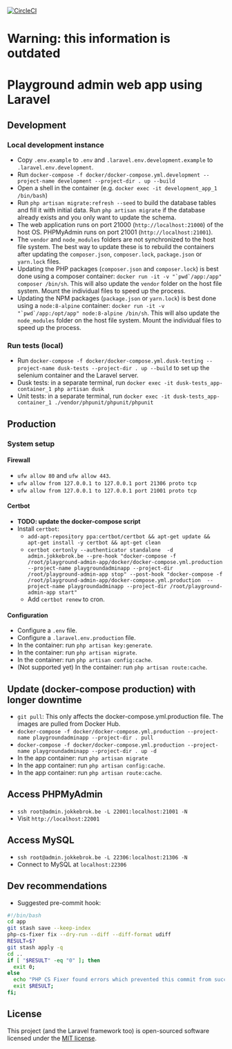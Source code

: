 [![CircleCI](https://circleci.com/gh/FKint/playground-admin-app/tree/master.svg?style=svg)](https://circleci.com/gh/FKint/playground-admin-app/tree/master)

# Warning: this information is outdated

# Playground admin web app using Laravel

## Development

### Local development instance

* Copy `.env.example` to `.env` and `.laravel.env.development.example` to `.laravel.env.development`.
* Run `docker-compose -f docker/docker-compose.yml.development --project-name development --project-dir . up --build`
* Open a shell in the container (e.g. `docker exec -it development_app_1 /bin/bash`)
* Run `php artisan migrate:refresh --seed` to build the database tables and fill it with initial data. Run `php artisan migrate` if the database already exists and you only want to update the schema.
* The web application runs on port 21000 (`http://localhost:21000`) of the host OS. PHPMyAdmin runs on port 21001 (`http://localhost:21001`).
* The `vendor` and `node_modules` folders are not synchronized to the host file system. The best way to update these is to rebuild the containers after updating the `composer.json`, `composer.lock`, `package.json` or `yarn.lock` files. 
* Updating the PHP packages (`composer.json` and `composer.lock`) is best done using a composer container: ```docker run -it -v "`pwd`/app:/app" composer /bin/sh```. This will also update the `vendor` folder on the host file system. Mount the individual files to speed up the process.
* Updating the NPM packages (`package.json` or `yarn.lock`) is best done using a `node:8-alpine` container: ```docker run -it -v "`pwd`/app:/opt/app" node:8-alpine /bin/sh```. This will also update the `node_modules` folder on the host file system. Mount the individual files to speed up the process.


### Run tests (local)
* Run `docker-compose -f docker/docker-compose.yml.dusk-testing --project-name dusk-tests --project-dir . up --build` to set up the selenium container and the Laravel server.
* Dusk tests: in a separate terminal, run `docker exec -it dusk-tests_app-container_1 php artisan dusk`
* Unit tests: in a separate terminal, run `docker exec -it dusk-tests_app-container_1 ./vendor/phpunit/phpunit/phpunit`

## Production

### System setup

#### Firewall
* `ufw allow 80` and `ufw allow 443`.
* `ufw allow from 127.0.0.1 to 127.0.0.1 port 21306 proto tcp`
* `ufw allow from 127.0.0.1 to 127.0.0.1 port 21001 proto tcp`

#### Certbot
* **TODO: update the docker-compose script**
* Install `certbot`:
    * `add-apt-repository ppa:certbot/certbot && apt-get update && apt-get install -y certbot && apt-get clean`
    * `certbot certonly --authenticator standalone  -d admin.jokkebrok.be --pre-hook "docker-compose -f /root/playground-admin-app/docker/docker-compose.yml.production --project-name playgroundadminapp --project-dir /root/playground-admin-app stop" --post-hook "docker-compose -f /root/playground-admin-app/docker-compose.yml.production  --project-name playgroundadminapp --project-dir /root/playground-admin-app start"`
    * Add `certbot renew` to cron.

#### Configuration
* Configure a `.env` file.
* Configure a `.laravel.env.production` file.
* In the container: run `php artisan key:generate`.
* In the container: run `php artisan migrate`.
* In the container: run `php artisan config:cache`.
* (Not supported yet) In the container: run `php artisan route:cache`.

## Update (docker-compose production) with longer downtime
* `git pull`: This only affects the docker-compose.yml.production file. The images are pulled from Docker Hub.
* `docker-compose -f docker/docker-compose.yml.production --project-name playgroundadminapp --project-dir . pull`
* `docker-compose -f docker/docker-compose.yml.production --project-name playgroundadminapp --project-dir . up -d`
* In the app container: run `php artisan migrate`
* In the app container: run `php artisan config:cache`.
* In the app container: run `php artisan route:cache`.

## Access PHPMyAdmin 
* `ssh root@admin.jokkebrok.be -L 22001:localhost:21001 -N`
* Visit `http://localhost:22001`

## Access MySQL
* `ssh root@admin.jokkebrok.be -L 22306:localhost:21306 -N`
* Connect to MySQL at `localhost:22306`

## Dev recommendations
* Suggested pre-commit hook: 

```bash
#!/bin/bash
cd app
git stash save --keep-index
php-cs-fixer fix --dry-run --diff --diff-format udiff
RESULT=$?
git stash apply -q
cd ..
if [ "$RESULT" -eq "0" ]; then
  exit 0;
else
  echo "PHP CS Fixer found errors which prevented this commit from succeeding.";
  exit $RESULT;
fi;
```

## License
This project (and the Laravel framework too) is open-sourced software licensed under the [MIT license](http://opensource.org/licenses/MIT).
